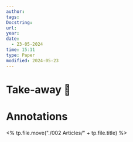 ```yaml
---
author: 
tags: 
Docstring: 
url: 
year: 
date:
  - 23-05-2024
time: 15:11
type: Paper
modified: 2024-05-23
---
```

# Take-away 🥡

# Annotations

<% tp.file.move("./002 Articles/" + tp.file.title) %>